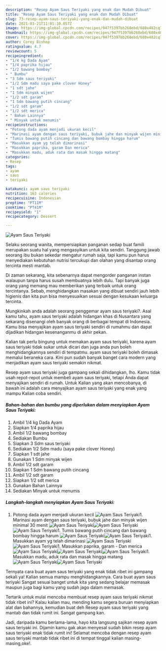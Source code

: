 ```yaml
---
description: "Resep Ayam Saus Teriyaki yang enak dan Mudah Dibuat"
title: "Resep Ayam Saus Teriyaki yang enak dan Mudah Dibuat"
slug: 73-resep-ayam-saus-teriyaki-yang-enak-dan-mudah-dibuat
date: 2021-03-21T11:01:10.057Z
image: https://img-global.cpcdn.com/recipes/947f5397bb268ebd/680x482cq70/ayam-saus-teriyaki-foto-resep-utama.jpg
thumbnail: https://img-global.cpcdn.com/recipes/947f5397bb268ebd/680x482cq70/ayam-saus-teriyaki-foto-resep-utama.jpg
cover: https://img-global.cpcdn.com/recipes/947f5397bb268ebd/680x482cq70/ayam-saus-teriyaki-foto-resep-utama.jpg
author: Corey Bishop
ratingvalue: 4.7
reviewcount: 5
recipeingredient:
- "1/4 kg Dada Ayam"
- "1/4 paprika hijau"
- "1/2 bawang bombay"
- " Bumbu"
- "3 Sdm saus teriyaki"
- "1/2 Sdm madu saya pake clover Honey"
- "1 sdt jahe"
- "1 Sdm minyak wijen"
- "1/2 sdt garam"
- "1 Sdm bawang putih cincang"
- "1/2 sdt garam"
- "1/2 sdt merica"
- " Bahan Lainnya"
- " Minyak untuk menumis"
recipeinstructions:
- "Potong dada ayam menjadi ukuran kecil"
- "Marinasi ayam dengan saus teriyaki, bubuk jahe dan minyak wijen minimal 30 menit"
- "Tumis bawang putih cincang dan bawang bombay hingga harum"
- "Masukkan ayam yg telah dimarinasi"
- "Masukkan paprika, garam Dan merica"
- "Masukkan madu, aduk rata dan masak hingga matang"
categories:
- Resep
tags:
- ayam
- saus
- teriyaki

katakunci: ayam saus teriyaki 
nutrition: 163 calories
recipecuisine: Indonesian
preptime: "PT11M"
cooktime: "PT41M"
recipeyield: "1"
recipecategory: Dessert

---
```



![Ayam Saus Teriyaki](https://img-global.cpcdn.com/recipes/947f5397bb268ebd/680x482cq70/ayam-saus-teriyaki-foto-resep-utama.jpg)

Selaku seorang wanita, mempersiapkan panganan sedap buat famili merupakan suatu hal yang mengasyikan untuk kita sendiri. Tanggung jawab seorang ibu bukan sekedar mengatur rumah saja, tapi kamu pun harus menyediakan kebutuhan nutrisi tercukupi dan olahan yang disantap orang tercinta mesti mantab.

Di zaman  sekarang, kita sebenarnya dapat mengorder panganan instan walaupun tanpa harus susah membuatnya lebih dulu. Tapi banyak juga orang yang memang mau memberikan yang terbaik untuk orang tercintanya. Sebab, menghidangkan masakan yang dibuat sendiri jauh lebih higienis dan kita pun bisa menyesuaikan sesuai dengan kesukaan keluarga tercinta. 



Mungkinkah anda adalah seorang penggemar ayam saus teriyaki?. Asal kamu tahu, ayam saus teriyaki adalah hidangan khas di Nusantara yang sekarang disenangi oleh banyak orang di berbagai tempat di Indonesia. Kamu bisa menyajikan ayam saus teriyaki sendiri di rumahmu dan dapat dijadikan hidangan kesenanganmu di akhir pekan.

Kalian tak perlu bingung untuk memakan ayam saus teriyaki, karena ayam saus teriyaki tidak sukar untuk dicari dan juga anda pun boleh menghidangkannya sendiri di tempatmu. ayam saus teriyaki boleh dimasak memalui beraneka cara. Kini pun sudah banyak banget cara modern yang menjadikan ayam saus teriyaki semakin nikmat.

Resep ayam saus teriyaki juga gampang sekali dihidangkan, lho. Kamu tidak usah repot-repot untuk membeli ayam saus teriyaki, tetapi Anda dapat menyajikan sendiri di rumah. Untuk Kalian yang akan mencobanya, di bawah ini adalah cara menyajikan ayam saus teriyaki yang enak yang mampu Kalian coba sendiri.

<!--inarticleads1-->

##### Bahan-bahan dan bumbu yang diperlukan dalam menyiapkan Ayam Saus Teriyaki:

1. Ambil 1/4 kg Dada Ayam
1. Siapkan 1/4 paprika hijau
1. Ambil 1/2 bawang bombay
1. Sediakan  Bumbu
1. Siapkan 3 Sdm saus teriyaki
1. Sediakan 1/2 Sdm madu (saya pake clover Honey)
1. Siapkan 1 sdt jahe
1. Gunakan 1 Sdm minyak wijen
1. Ambil 1/2 sdt garam
1. Siapkan 1 Sdm bawang putih cincang
1. Ambil 1/2 sdt garam
1. Siapkan 1/2 sdt merica
1. Gunakan  Bahan Lainnya
1. Sediakan  Minyak untuk menumis




<!--inarticleads2-->

##### Langkah-langkah menyiapkan Ayam Saus Teriyaki:

1. Potong dada ayam menjadi ukuran kecil
<img src="//assets-global.cpcdn.com/assets/icons/button_play-2c75c40dde080a61004c1f40b05d8f140eaff45d7e9e6481dc71c63d2e7c4909.png" alt="Ayam Saus Teriyaki">1. Marinasi ayam dengan saus teriyaki, bubuk jahe dan minyak wijen minimal 30 menit
<img src="//assets-global.cpcdn.com/assets/icons/button_play-2c75c40dde080a61004c1f40b05d8f140eaff45d7e9e6481dc71c63d2e7c4909.png" alt="Ayam Saus Teriyaki"><img src="//assets-global.cpcdn.com/assets/icons/button_play-2c75c40dde080a61004c1f40b05d8f140eaff45d7e9e6481dc71c63d2e7c4909.png" alt="Ayam Saus Teriyaki"><img src="//assets-global.cpcdn.com/assets/icons/button_play-2c75c40dde080a61004c1f40b05d8f140eaff45d7e9e6481dc71c63d2e7c4909.png" alt="Ayam Saus Teriyaki">1. Tumis bawang putih cincang dan bawang bombay hingga harum
<img src="//assets-global.cpcdn.com/assets/icons/button_play-2c75c40dde080a61004c1f40b05d8f140eaff45d7e9e6481dc71c63d2e7c4909.png" alt="Ayam Saus Teriyaki"><img src="//assets-global.cpcdn.com/assets/icons/button_play-2c75c40dde080a61004c1f40b05d8f140eaff45d7e9e6481dc71c63d2e7c4909.png" alt="Ayam Saus Teriyaki">1. Masukkan ayam yg telah dimarinasi
<img src="//assets-global.cpcdn.com/assets/icons/button_play-2c75c40dde080a61004c1f40b05d8f140eaff45d7e9e6481dc71c63d2e7c4909.png" alt="Ayam Saus Teriyaki"><img src="//assets-global.cpcdn.com/assets/icons/button_play-2c75c40dde080a61004c1f40b05d8f140eaff45d7e9e6481dc71c63d2e7c4909.png" alt="Ayam Saus Teriyaki">1. Masukkan paprika, garam - Dan merica
<img src="//assets-global.cpcdn.com/assets/icons/button_play-2c75c40dde080a61004c1f40b05d8f140eaff45d7e9e6481dc71c63d2e7c4909.png" alt="Ayam Saus Teriyaki"><img src="//assets-global.cpcdn.com/assets/icons/button_play-2c75c40dde080a61004c1f40b05d8f140eaff45d7e9e6481dc71c63d2e7c4909.png" alt="Ayam Saus Teriyaki"><img src="//assets-global.cpcdn.com/assets/icons/button_play-2c75c40dde080a61004c1f40b05d8f140eaff45d7e9e6481dc71c63d2e7c4909.png" alt="Ayam Saus Teriyaki">1. Masukkan madu, aduk rata dan masak hingga matang
<img src="//assets-global.cpcdn.com/assets/icons/button_play-2c75c40dde080a61004c1f40b05d8f140eaff45d7e9e6481dc71c63d2e7c4909.png" alt="Ayam Saus Teriyaki"><img src="//assets-global.cpcdn.com/assets/icons/button_play-2c75c40dde080a61004c1f40b05d8f140eaff45d7e9e6481dc71c63d2e7c4909.png" alt="Ayam Saus Teriyaki">



Ternyata cara buat ayam saus teriyaki yang enak tidak ribet ini gampang sekali ya! Kalian semua mampu menghidangkannya. Cara buat ayam saus teriyaki Sangat sesuai banget untuk kita yang sedang belajar memasak maupun juga bagi kamu yang sudah jago dalam memasak.

Tertarik untuk mulai mencoba membuat resep ayam saus teriyaki nikmat tidak ribet ini? Kalau kalian mau, mending kamu segera buruan menyiapkan alat dan bahannya, kemudian buat deh Resep ayam saus teriyaki yang mantab dan tidak rumit ini. Sangat gampang kan. 

Jadi, daripada kamu berlama-lama, hayo kita langsung sajikan resep ayam saus teriyaki ini. Dijamin kamu gak akan menyesal sudah bikin resep ayam saus teriyaki enak tidak rumit ini! Selamat mencoba dengan resep ayam saus teriyaki mantab tidak ribet ini di tempat tinggal kalian masing-masing,oke!.

